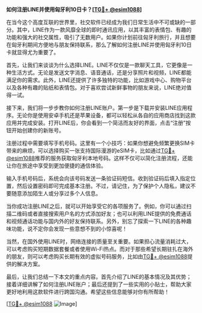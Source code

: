 **如何注册LINE并使用匈牙利10日卡？[[TG💪+ @esim1088](https://t.me/s/esim1088)]**

在当今这个高度互联的世界里，社交软件已经成为我们日常生活中不可或缺的一部分。其中，LINE作为一款风靡全球的即时通讯应用，以其丰富的表情包、有趣的功能和强大的社交属性，吸引了无数用户。如果你计划前往匈牙利旅行，并且想要在匈牙利期间方便地与朋友保持联系，那么了解如何注册LINE并使用匈牙利10日卡就显得尤为重要了。

首先，让我们来谈谈为什么选择LINE。LINE不仅仅是一款聊天工具，它更像是一种生活方式。无论是发送文字消息、语音通话，还是分享照片和视频，LINE都能满足你的需求。此外，LINE还提供了许多独特的功能，比如游戏中心、购物平台以及各种有趣的贴纸和表情包。对于喜欢尝试新鲜事物的朋友来说，LINE绝对值得一试。

接下来，我们将一步步教你如何注册LINE账户。第一步是下载并安装LINE应用程序。无论你是使用安卓手机还是苹果设备，都可以轻松从各自的应用商店找到这款应用并完成安装。打开LINE后，你会看到一个简洁而友好的界面，点击“注册”按钮开始创建你的新账号。

注册过程中需要填写手机号码。这里有一个小技巧：如果你想避免频繁更换SIM卡带来的麻烦，可以选择购买一张支持国际漫游的eSIM卡，比如通过[TG💪+ @esim1088](https://t.me/s/esim1088)推荐的服务获取匈牙利本地号码。这样不仅可以简化注册流程，还能让你在旅途中享受到更加便捷的通信体验。

输入手机号码后，系统会向该号码发送一条验证码短信。收到验证码后填入指定位置，然后设置密码即可完成基本注册。不过，请记住，为了保护个人隐私，建议不要随意添加陌生人或分享过多个人信息。

当你成功注册LINE之后，就可以开始享受它的各项服务了。例如，你可以通过扫描二维码或者直接搜索用户名的方式添加好友；也可以利用LINE提供的免费通话和视频通话功能与国内外的好友保持联系。另外，别忘了探索一下LINE的各种趣味功能，说不定你会发现一些意想不到的小惊喜呢！

当然，在国外使用LINE时，网络连接的质量至关重要。如果担心流量消耗过大，可以考虑购买短期数据套餐或者使用Wi-Fi热点。而对于那些希望长期驻扎在海外的朋友，则可以考虑购买长期有效的虚拟号码服务，比如由[TG💪+ @esim1088](https://t.me/s/esim1088)提供的解决方案。

最后，让我们总结一下本文的重点内容。首先介绍了LINE的基本情况及其优势；接着详细讲解了如何注册LINE账户；最后还提到了一些实用的小贴士，帮助大家更好地利用这款软件进行跨国沟通。希望这些信息能够对你有所帮助！

[[TG💪+ @esim1088](https://t.me/s/esim1088) ![Image](https://i.postimg.cc/4NQfJmqS/Snipaste-2025-05-13-00-14-12.png)]